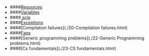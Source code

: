 * ####[Resources](./00-resources.html)
* ####[Variables](./04-Variables.html)
* ####[ scjp](./100_SCJP.html)
* ####[Exceptions](./11-Exceptions.html)
* ####[Compilation failures](./20-Compilation failures.html)
* ####[Faqs](./21-FAQs.html)
* ####[Generic programming problems](./22-Generic Programming problems.html)
* ####[Cs fundamentals](./23-CS fundamentals.html)
